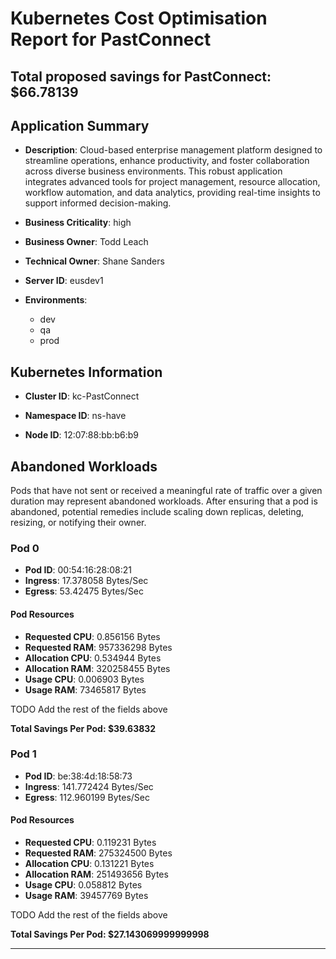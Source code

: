 # Kubernetes Cost Optimisation Report for PastConnect

## Total proposed savings for PastConnect: $66.78139

## Application Summary

- **Description**: Cloud-based enterprise management platform designed to streamline operations, enhance productivity, and foster collaboration across diverse business environments. This robust application integrates advanced tools for project management, resource allocation, workflow automation, and data analytics, providing real-time insights to support informed decision-making.

- **Business Criticality**: high

- **Business Owner**: Todd Leach

- **Technical Owner**: Shane Sanders

- **Server ID**: eusdev1

- **Environments**: 
	 - dev
	- qa
	- prod

## Kubernetes Information
- **Cluster ID**: kc-PastConnect

- **Namespace ID**: ns-have

- **Node ID**: 12:07:88:bb:b6:b9

## Abandoned Workloads
Pods that have not sent or received a meaningful rate of traffic over a given duration may represent abandoned workloads. After ensuring that a pod is abandoned, potential remedies include scaling down replicas, deleting, resizing, or notifying their owner.

### Pod 0
- **Pod ID**: 00:54:16:28:08:21
- **Ingress**: 17.378058 Bytes/Sec
- **Egress**: 53.42475 Bytes/Sec
#### Pod Resources
- **Requested CPU**: 0.856156 Bytes
- **Requested RAM**: 957336298 Bytes
- **Allocation CPU**: 0.534944 Bytes
- **Allocation RAM**: 320258455 Bytes
- **Usage CPU**: 0.006903 Bytes
- **Usage RAM**: 73465817 Bytes




 TODO Add the rest of the fields above


**Total Savings Per Pod: $39.63832**

### Pod 1
- **Pod ID**: be:38:4d:18:58:73
- **Ingress**: 141.772424 Bytes/Sec
- **Egress**: 112.960199 Bytes/Sec
#### Pod Resources
- **Requested CPU**: 0.119231 Bytes
- **Requested RAM**: 275324500 Bytes
- **Allocation CPU**: 0.131221 Bytes
- **Allocation RAM**: 251493656 Bytes
- **Usage CPU**: 0.058812 Bytes
- **Usage RAM**: 39457769 Bytes




 TODO Add the rest of the fields above


**Total Savings Per Pod: $27.143069999999998**


---

